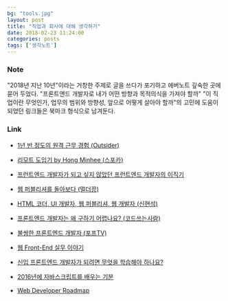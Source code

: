 ```yaml
---
bg: "tools.jpg"
layout: post
title: "직업과 회사에 대해 생각하기"
date: 2018-02-23 11:24:00
categories: posts
tags: ['생각노트']
---
```


### Note
"2018년 지난 10년"이라는 거창한 주제로 글을 쓰다가 포기하고 에버노트 깊숙한 곳에 묻어 두었다.
"프론트앤드 개발자로 내가 어떤 방향과 목적의식을 가져야 할까"
"이 직업이란 무엇인가, 업무의 범위와 방향성, 앞으로 어떻게 살아야 할까"의 고민에 도움이 되었던 링크들은 북마크 형식으로 남겨둔다.

### Link
- [1년 반 정도의 원격 근무 경험 (Outsider)](https://blog.outsider.ne.kr/1359)
- [리모트 도입기 by Hong Minhee (스포카)](https://speakerdeck.com/minhee/rimoteu-doibgi)
- [프런트엔드 개발자가 되고 싶지 않았던 프런트엔드 개발자의 이직기](https://milooy.wordpress.com/2018/02/07/moving-job/)
- [웹 퍼블리셔를 돌아보다 (멀더끙)](http://blog.publisher.name/381)
- [HTML 코더, UI 개발자, 웹 퍼블리셔, 웹 개발자 (신현석) ](https://hyeonseok.com/soojung/webpublisher/2006/11/26/306.html)
- [프론트엔드 개발자는 왜 구하기 어렵나요? (코드쓰는사람) ](https://taegon.kim/archives/4810)
- [불쌍한 프론트엔드 개발자 (포프TV)](https://www.youtube.com/watch?v=sBcbqRgBH7E)
- [웹 Front-End 실무 이야기](https://www.slideshare.net/jinkwonlee52/frontend-46605098)
- [신입 프론트엔드 개발자가 되려면 무엇을 학습해야 하나요?](https://medium.com/@Jbee_/신입-프론트엔드-개발자가-되려면-무엇을-학습해야-하나요-1dd59a14e084)

- [2016년에 자바스크립트를 배우는 기분](http://www.looah.com/article/view/2054)
- [Web Developer Roadmap](https://github.com/kamranahmedse/developer-roadmap)
